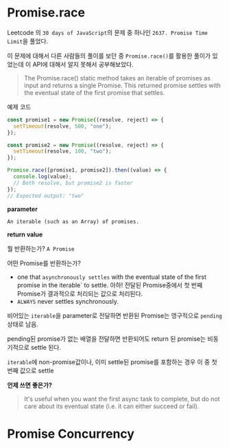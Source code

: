 # Promise.race

Leetcode 의 `30 days of JavaScript`의 문제 중 하나인 `2637. Promise Time Limit`을 풀었다.

이 문제에 대해서 다른 사람들의 풀이를 보던 중 `Promise.race()`를 활용한 풀이가 있었는데 이 API에 대해서 알지 못해서 공부해보았다.

> The Promise.race() static method takes an iterable of promises as input and returns a single Promise. This returned promise settles with the eventual state of the first promise that settles.

예제 코드

```javascript
const promise1 = new Promise((resolve, reject) => {
  setTimeout(resolve, 500, "one");
});

const promise2 = new Promise((resolve, reject) => {
  setTimeout(resolve, 100, "two");
});

Promise.race([promise1, promise2]).then((value) => {
  console.log(value);
  // Both resolve, but promise2 is faster
});
// Expected output: "two"
```

**parameter**

`An iterable (such as an Array) of promises.`

**return value**

뭘 반환하는가? `A Promise`

어떤 Promise를 반환하는가?

- one that `asynchronously settles` with the eventual state of the first promise in the iterable` to settle. 아하! 전달된 Promise중에서 첫 번째 Promise가 결과적으로 처리되는 값으로 처리된다.
- `ALWAYS` never settles synchronously.

비어있는 `iterable`을 parameter로 전달하면 반환된 Promise는 영구적으로 `pending`상태로 남음.

pending된 promise가 없는 배열을 전달하면 반환되어도 return 된 promise는 비동기적으로 settle 된다.

`iterable`에 non-promise값이나, 이미 settle된 promise를 포함하는 경우 이 중 첫 번째 값으로 settle

**언제 쓰면 좋은가?**

> It's useful when you want the first async task to complete, but do not care about its eventual state (i.e. it can either succeed or fail).

# Promise Concurrency
